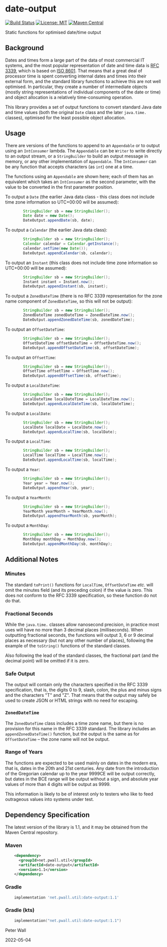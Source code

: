 # date-output

[![Build Status](https://travis-ci.com/pwall567/date-output.svg?branch=main)](https://app.travis-ci.com/github/pwall567/date-output)
[![License: MIT](https://img.shields.io/badge/License-MIT-yellow.svg)](https://opensource.org/licenses/MIT)
[![Maven Central](https://img.shields.io/maven-central/v/net.pwall.util/date-output?label=Maven%20Central)](https://search.maven.org/search?q=g:%22net.pwall.util%22%20AND%20a:%22date-output%22)

Static functions for optimised date/time output

## Background

Dates and times form a large part of the data of most commercial IT systems, and the most popular representation of date
and time data is [RFC 3339](https://tools.ietf.org/html/rfc3339), which is based on
[ISO 8601](https://www.iso.org/iso-8601-date-and-time-format.html).
That means that a great deal of processor time is spent converting internal dates and times into their external form,
and the standard library functions to achieve this are not well optimised.
In particular, they create a number of intermediate objects (mostly string representations of individual components of
the date or time) and object allocation is a relatively time-consuming operation.

This library provides a set of output functions to convert standard Java date and time values (both the original `Date`
class and the later `java.time.` classes), optimised for the least possible object allocation.

## Usage

There are versions of the functions to append to an `Appendable` or to output using an `IntConsumer` lambda.
The `Appendable` can be `Writer` to write directly to an output stream, or a `StringBuilder` to build an output message
in memory, or any other implementation of `Appendable`.
The `IntConsumer` can be any function that accepts characters (as `int`) one at a time.

The functions using an `Appendable` are shown here; each of them has an equivalent which takes an `IntConsumer` as the
second parameter, with the value to be converted in the first parameter position.

To output a `Date` (the earlier Java data class - this class does not include time zone information so UTC+00:00 will be
assumed):
```java
        StringBuilder sb = new StringBuilder();
        Date date = new Date();
        DateOutput.appendDate(sb, date);
```

To output a `Calendar` (the earlier Java data class):
```java
        StringBuilder sb = new StringBuilder();
        Calendar calendar = Calendar.getInstance();
        calendar.setTime(new Date());
        DateOutput.appendCalendar(sb, calendar);
```

To output an `Instant` (this class does not include time zone information so UTC+00:00 will be assumed):
```java
        StringBuilder sb = new StringBuilder();
        Instant instant = Instant.now();
        DateOutput.appendInstant(sb, instant);
```

To output a `ZonedDateTime` (there is no RFC 3339 representation for the zone name component of `ZonedDateTime`, so this
will not be output):
```java
        StringBuilder sb = new StringBuilder();
        ZonedDateTime zonedDateTime = ZonedDateTime.now();
        DateOutput.appendZonedDateTime(sb, zonedDateTime);
```

To output an `OffsetDateTime`:
```java
        StringBuilder sb = new StringBuilder();
        OffsetDateTime offsetDateTime = OffsetDateTime.now();
        DateOutput.appendOffsetDateTime(sb, offsetDateTime);
```

To output an `OffsetTime`:
```java
        StringBuilder sb = new StringBuilder();
        OffsetTime offsetTime = OffsetTime.now();
        DateOutput.appendOffsetTime(sb, offsetTime);
```

To output a `LocalDateTime`:
```java
        StringBuilder sb = new StringBuilder();
        LocalDateTime localDateTime = LocalDateTime.now();
        DateOutput.appendLocalDateTime(sb, localDateTime);
```

To output a `LocalDate`:
```java
        StringBuilder sb = new StringBuilder();
        LocalDate localDate = LocalDate.now();
        DateOutput.appendLocalTime(sb, localDate);
```

To output a `LocalTime`:
```java
        StringBuilder sb = new StringBuilder();
        LocalTime localTime = LocalTime.now();
        DateOutput.appendLocalTime(sb, localTime);
```

To output a `Year`:
```java
        StringBuilder sb = new StringBuilder();
        Year year = Year.now();
        DateOutput.appendYear(sb, year);
```

To output a `YearMonth`:
```java
        StringBuilder sb = new StringBuilder();
        YearMonth yearMonth = YearMonth.now();
        DateOutput.appendYearMonth(sb, yearMonth);
```

To output a `MonthDay`:
```java
        StringBuilder sb = new StringBuilder();
        MonthDay monthDay = MonthDay.now();
        DateOutput.appendMonthDay(sb, monthDay);
```

## Additional Notes

### Minutes

The standard `toPrint()` functions for `LocalTime`, `OffsetDateTime` _etc._ will omit the minutes field (and its
preceding colon) if the value is zero.
This does not conform to the RFC 3339 specification, so these function do not do that.

### Fractional Seconds

While the `java.time.` classes allow nanosecond precision, in practice most uses will have no more than 3 decimal places
(milliseconds).
When outputting fractional seconds, the functions will output 3, 6 or 9 decimal places as necessary (but not any other
number of places), following the example of the `toString()` functions of the standard classes.

Also following the lead of the standard classes, the fractional part (and the decimal point) will be omitted if it is
zero.

### Safe Output

The output will contain only the characters specified in the RFC 3339 specification, that is, the digits 0 to 9, slash,
colon, the plus and minus signs and the characters "T" and "Z".
That means that the output may safely be used to create JSON or HTML strings with no need for escaping.

### `ZonedDateTime`

The `ZonedDateTime` class includes a time zone name, but there is no provision for this name in the RFC 3339 standard.
The library includes an `appendZonedDateTime()` function, but the output is the same as for `OffsetDateTime` &ndash; the
zone name will not be output.

### Range of Years

The functions are expected to be used mainly on dates in the modern era, that is, dates in the 20th and 21st centuries.
Any date from the introduction of the Gregorian calendar up to the year 9999CE will be output correctly, but dates in
the BCE range will be output without a sign, and absolute year values of more than 4 digits will be output as 9999.

This information is likely to be of interest only to testers who like to feed outrageous values into systems under test.

## Dependency Specification

The latest version of the library is 1.1, and it may be obtained from the Maven Central repository.

### Maven
```xml
    <dependency>
      <groupId>net.pwall.util</groupId>
      <artifactId>date-output</artifactId>
      <version>1.1</version>
    </dependency>
```
### Gradle
```groovy
    implementation 'net.pwall.util:date-output:1.1'
```
### Gradle (kts)
```kotlin
    implementation("net.pwall.util:date-output:1.1")
```

Peter Wall

2022-05-04
